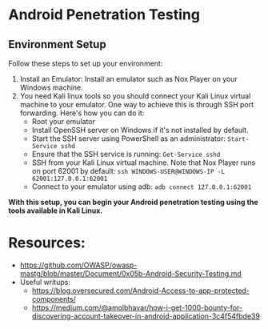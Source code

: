 # Android Penetration Testing

## Environment Setup 

Follow these steps to set up your environment:

1. Install an Emulator: Install an emulator such as Nox Player on your Windows machine.
2. You need Kali linux tools so you should connect your Kali Linux virtual machine to your emulator. One way to achieve this is through SSH port forwarding. Here's how you can do it:
    - Root your emulator
    - Install OpenSSH server on Windows if it's not installed by default.
    - Start the SSH server using PowerShell as an administrator:
                `Start-Service sshd`
    - Ensure that the SSH service is running:
                `Get-Service sshd`
    - SSH from your Kali Linux virtual machine. Note that Nox Player runs on port 62001 by default:
                `ssh WINDOWS-USER@WINDOWS-IP -L 62001:127.0.0.1:62001`
    - Connect to your emulator using adb:
                `adb connect 127.0.0.1:62001`

**With this setup, you can begin your Android penetration testing using the tools available in Kali Linux.**

# Resources: 
- https://github.com/OWASP/owasp-mastg/blob/master/Document/0x05b-Android-Security-Testing.md
- Useful writups:
    - https://blog.oversecured.com/Android-Access-to-app-protected-components/
    -  https://medium.com/@amolbhavar/how-i-get-1000-bounty-for-discovering-account-takeover-in-android-application-3c4f54fbde39

